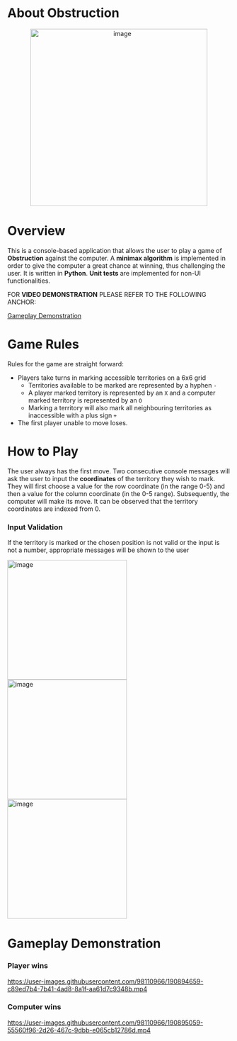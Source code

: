 # About Obstruction

<p align="center">
<img width="400" alt="image" src="https://user-images.githubusercontent.com/98110966/190891012-0314b726-2028-498f-a1cb-663aa23b0f8e.png">
</p>

# Overview

This is a console-based application that allows the user to play a game of **Obstruction** against the computer. A **minimax algorithm** is implemented in order to give the computer a great chance at winning, thus challenging the user. It is written in **Python**. **Unit tests** are implemented for non-UI functionalities.

FOR **VIDEO DEMONSTRATION** PLEASE REFER TO THE FOLLOWING ANCHOR:

[Gameplay Demonstration](#gameplay-demonstration)

# Game Rules

Rules for the game are straight forward: 
* Players take turns in marking accessible territories on a 6x6 grid 
  - Territories available to be marked are represented by a hyphen `-`
  - A player marked territory is represented by an `X` and a computer marked territory is represented by an `O`
  - Marking a territory will also mark all neighbouring territories as inaccessible with a plus sign `+`
* The first player unable to move loses.

# How to Play

The user always has the first move. Two consecutive console messages will ask the user to input the **coordinates** of the territory they wish to mark. They will first choose a value for the row coordinate (in the range 0-5) and then a value for the column coordinate (in the 0-5 range). Subsequently, the computer will make its move. It can be observed that the territory coordinates are indexed from 0.

### Input Validation

If the territory is marked or the chosen position is not valid or the input is not a number, appropriate messages will be shown to the user

<img width="270" alt="image" src="https://user-images.githubusercontent.com/98110966/190892636-0d73ec7c-2dea-46ec-ae6d-4fd3f6ac6111.png">
<img width="270" alt="image" src="https://user-images.githubusercontent.com/98110966/190892693-44ac0058-689e-4674-89dc-0589eeab0463.png">
<img width="270" alt="image" src="https://user-images.githubusercontent.com/98110966/190892736-88c447cd-06e4-4ac6-8852-e627d9aa1498.png">


# Gameplay Demonstration

### Player wins

https://user-images.githubusercontent.com/98110966/190894659-c89ed7b4-7b41-4ad8-8a1f-aa61d7c9348b.mp4

### Computer wins

https://user-images.githubusercontent.com/98110966/190895059-55560f96-2d26-467c-9dbb-e065cb12786d.mp4
